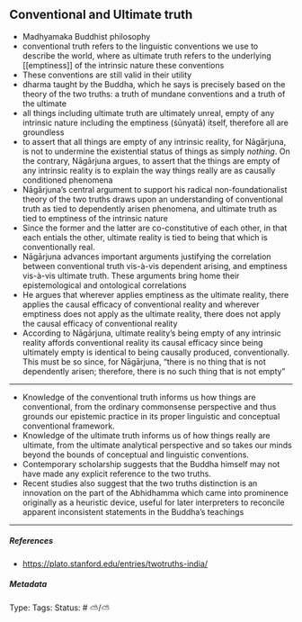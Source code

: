 ## Conventional and Ultimate truth # 

- Madhyamaka Buddhist philosophy
- conventional truth refers to the linguistic conventions we use to describe the world, where as ultimate truth refers to the underlying [[emptiness]] of the intrinsic nature these conventions
- These conventions are still valid in their utility
- dharma taught by the Buddha, which he says is precisely based on the theory of the two truths: a truth of mundane conventions and a truth of the ultimate
- all things including ultimate truth are ultimately unreal, empty of any intrinsic nature including the emptiness (śūnyatā) itself, therefore all are groundless
- to assert that all things are empty of any intrinsic reality, for Nāgārjuna, is not to undermine the existential status of things as simply _nothing_. On the contrary, Nāgārjuna argues, to assert that the things are empty of any intrinsic reality is to explain the way things really are as causally conditioned phenomena
- Nāgārjuna’s central argument to support his radical non-foundationalist theory of the two truths draws upon an understanding of conventional truth as tied to dependently arisen phenomena, and ultimate truth as tied to emptiness of the intrinsic nature
- Since the former and the latter are co-constitutive of each other, in that each entials the other, ultimate reality is tied to being that which is conventionally real.
- Nāgārjuna advances important arguments justifying the correlation between conventional truth vis-à-vis dependent arising, and emptiness vis-à-vis ultimate truth. These arguments bring home their epistemological and ontological correlations
- He argues that wherever applies emptiness as the ultimate reality, there applies the causal efficacy of conventional reality and wherever emptiness does not apply as the ultimate reality, there does not apply the causal efficacy of conventional reality
- According to Nāgārjuna, ultimate reality’s being empty of any intrinsic reality affords conventional reality its causal efficacy since being ultimately empty is identical to being causally produced, conventionally. This must be so since, for Nāgārjuna, “there is no thing that is not dependently arisen; therefore, there is no such thing that is not empty”

---

- Knowledge of the conventional truth informs us how things are conventional, from the ordinary commonsense perspective and thus grounds our epistemic practice in its proper linguistic and conceptual conventional framework.
- Knowledge of the ultimate truth informs us of how things really are ultimate, from the ultimate analytical perspective and so takes our minds beyond the bounds of conceptual and linguistic conventions.
- Contemporary scholarship suggests that the Buddha himself may not have made any explicit reference to the two truths.
- Recent studies also suggest that the two truths distinction is an innovation on the part of the Abhidhamma which came into prominence originally as a heuristic device, useful for later interpreters to reconcile apparent inconsistent statements in the Buddha’s teachings

___

##### References

- https://plato.stanford.edu/entries/twotruths-india/

##### Metadata

Type: 
Tags:
Status: # ⛅️/⛅️